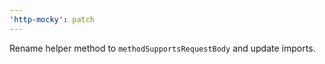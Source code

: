 ```yaml
---
'http-mocky': patch
---
```


Rename helper method to `methodSupportsRequestBody` and update imports.
